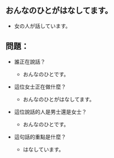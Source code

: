 ## おんなのひとがはなしてます。
- 女の人が話しています。

## 問題：
- 誰正在說話？
  - おんなのひとです。

- 這位女士正在做什麼？
  - おんなのひとがはなしてます。

- 這位說話的人是男士還是女士？
  - おんなのひとです。
  
- 這句話的重點是什麼？
  - はなしています。
